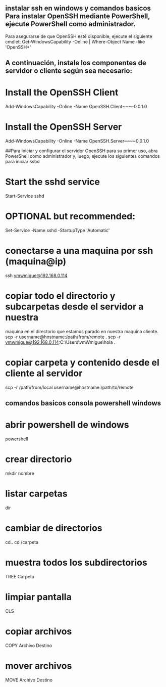 ## instalar ssh en windows y comandos basicos Para instalar OpenSSH mediante PowerShell, ejecute PowerShell como administrador. 
Para asegurarse de que OpenSSH esté disponible, ejecute el siguiente cmdlet:
Get-WindowsCapability -Online | Where-Object Name -like 'OpenSSH*'

## A continuación, instale los componentes de servidor o cliente según sea necesario:

# Install the OpenSSH Client
Add-WindowsCapability -Online -Name OpenSSH.Client~~~~0.0.1.0
# Install the OpenSSH Server
Add-WindowsCapability -Online -Name OpenSSH.Server~~~~0.0.1.0

##Para iniciar y configurar el servidor OpenSSH para su primer uso, abra PowerShell como administrador y,
luego, ejecute los siguientes comandos para iniciar sshd 
# Start the sshd service
Start-Service sshd
# OPTIONAL but recommended:
Set-Service -Name sshd -StartupType 'Automatic'

# conectarse a una maquina por ssh (maquina@ip)
ssh vmwmigue@192.168.0.114

# copiar todo el directorio y subcarpetas desde el servidor a nuestra 
maquina en el directorio que estamos parado en nuestra maquina cliente.
scp -r username@hostname:/path/from/remote .
scp -r vmwmigue@192.168.0.114:C:\Users\vmWmigue\hola .

# copiar carpeta y contenido desde el cliente al servidor
scp -r /path/from/local username@hostname:/path/to/remote

## comandos basicos consola powershell windows

# abrir powershell de windows
powershell

# crear directorio
mkdir nombre

# listar carpetas
dir

# cambiar de directorios
cd.. 
cd /carpeta


# muestra todos los subdirectorios
TREE Carpeta


# limpiar pantalla
CLS

# copiar archivos
COPY Archivo Destino

# mover archivos
MOVE Archivo Destino





